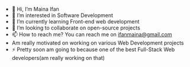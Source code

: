 - 👋 Hi, I’m Maina Ifan
- 👀 I’m interested in Software Development
- 🌱 I’m currently learning Front-end web development 
- 💞️ I’m looking to collaborate on open-source projects
- 📫 How to reach me? You can reach me on ifanmaina@gmail.com 
- Am really motivated on working on various Web Development projects
- ⚡ Pretty soon am going to because one of the best Full-Stack Web developers(am really working on that)


